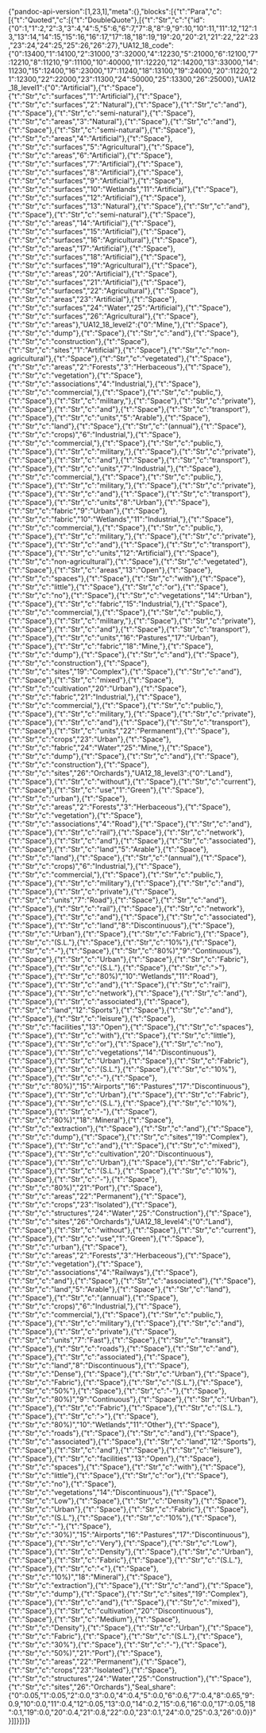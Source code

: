 {"pandoc-api-version":[1,23,1],"meta":{},"blocks":[{"t":"Para","c":[{"t":"Quoted","c":[{"t":"DoubleQuote"},[{"t":"Str","c":"{\"id\":{\"0\":1,\"1\":2,\"2\":3,\"3\":4,\"4\":5,\"5\":6,\"6\":7,\"7\":8,\"8\":9,\"9\":10,\"10\":11,\"11\":12,\"12\":13,\"13\":14,\"14\":15,\"15\":16,\"16\":17,\"17\":18,\"18\":19,\"19\":20,\"20\":21,\"21\":22,\"22\":23,\"23\":24,\"24\":25,\"25\":26,\"26\":27},\"UA12_18_code\":{\"0\":13400,\"1\":14100,\"2\":31000,\"3\":32000,\"4\":12230,\"5\":21000,\"6\":12100,\"7\":12210,\"8\":11210,\"9\":11100,\"10\":40000,\"11\":12220,\"12\":14200,\"13\":33000,\"14\":11230,\"15\":12400,\"16\":23000,\"17\":11240,\"18\":13100,\"19\":24000,\"20\":11220,\"21\":12300,\"22\":22000,\"23\":11300,\"24\":50000,\"25\":13300,\"26\":25000},\"UA12_18_level1\":{\"0\":\"Artificial"},{"t":"Space"},{"t":"Str","c":"surfaces\",\"1\":\"Artificial"},{"t":"Space"},{"t":"Str","c":"surfaces\",\"2\":\"Natural"},{"t":"Space"},{"t":"Str","c":"and"},{"t":"Space"},{"t":"Str","c":"semi-natural"},{"t":"Space"},{"t":"Str","c":"areas\",\"3\":\"Natural"},{"t":"Space"},{"t":"Str","c":"and"},{"t":"Space"},{"t":"Str","c":"semi-natural"},{"t":"Space"},{"t":"Str","c":"areas\",\"4\":\"Artificial"},{"t":"Space"},{"t":"Str","c":"surfaces\",\"5\":\"Agricultural"},{"t":"Space"},{"t":"Str","c":"areas\",\"6\":\"Artificial"},{"t":"Space"},{"t":"Str","c":"surfaces\",\"7\":\"Artificial"},{"t":"Space"},{"t":"Str","c":"surfaces\",\"8\":\"Artificial"},{"t":"Space"},{"t":"Str","c":"surfaces\",\"9\":\"Artificial"},{"t":"Space"},{"t":"Str","c":"surfaces\",\"10\":\"Wetlands\",\"11\":\"Artificial"},{"t":"Space"},{"t":"Str","c":"surfaces\",\"12\":\"Artificial"},{"t":"Space"},{"t":"Str","c":"surfaces\",\"13\":\"Natural"},{"t":"Space"},{"t":"Str","c":"and"},{"t":"Space"},{"t":"Str","c":"semi-natural"},{"t":"Space"},{"t":"Str","c":"areas\",\"14\":\"Artificial"},{"t":"Space"},{"t":"Str","c":"surfaces\",\"15\":\"Artificial"},{"t":"Space"},{"t":"Str","c":"surfaces\",\"16\":\"Agricultural"},{"t":"Space"},{"t":"Str","c":"areas\",\"17\":\"Artificial"},{"t":"Space"},{"t":"Str","c":"surfaces\",\"18\":\"Artificial"},{"t":"Space"},{"t":"Str","c":"surfaces\",\"19\":\"Agricultural"},{"t":"Space"},{"t":"Str","c":"areas\",\"20\":\"Artificial"},{"t":"Space"},{"t":"Str","c":"surfaces\",\"21\":\"Artificial"},{"t":"Space"},{"t":"Str","c":"surfaces\",\"22\":\"Agricultural"},{"t":"Space"},{"t":"Str","c":"areas\",\"23\":\"Artificial"},{"t":"Space"},{"t":"Str","c":"surfaces\",\"24\":\"Water\",\"25\":\"Artificial"},{"t":"Space"},{"t":"Str","c":"surfaces\",\"26\":\"Agricultural"},{"t":"Space"},{"t":"Str","c":"areas\"},\"UA12_18_level2\":{\"0\":\"Mine,"},{"t":"Space"},{"t":"Str","c":"dump"},{"t":"Space"},{"t":"Str","c":"and"},{"t":"Space"},{"t":"Str","c":"construction"},{"t":"Space"},{"t":"Str","c":"sites\",\"1\":\"Artificial"},{"t":"Space"},{"t":"Str","c":"non-agricultural"},{"t":"Space"},{"t":"Str","c":"vegetated"},{"t":"Space"},{"t":"Str","c":"areas\",\"2\":\"Forests\",\"3\":\"Herbaceous"},{"t":"Space"},{"t":"Str","c":"vegetation"},{"t":"Space"},{"t":"Str","c":"associations\",\"4\":\"Industrial,"},{"t":"Space"},{"t":"Str","c":"commercial,"},{"t":"Space"},{"t":"Str","c":"public,"},{"t":"Space"},{"t":"Str","c":"military,"},{"t":"Space"},{"t":"Str","c":"private"},{"t":"Space"},{"t":"Str","c":"and"},{"t":"Space"},{"t":"Str","c":"transport"},{"t":"Space"},{"t":"Str","c":"units\",\"5\":\"Arable"},{"t":"Space"},{"t":"Str","c":"land"},{"t":"Space"},{"t":"Str","c":"(annual"},{"t":"Space"},{"t":"Str","c":"crops)\",\"6\":\"Industrial,"},{"t":"Space"},{"t":"Str","c":"commercial,"},{"t":"Space"},{"t":"Str","c":"public,"},{"t":"Space"},{"t":"Str","c":"military,"},{"t":"Space"},{"t":"Str","c":"private"},{"t":"Space"},{"t":"Str","c":"and"},{"t":"Space"},{"t":"Str","c":"transport"},{"t":"Space"},{"t":"Str","c":"units\",\"7\":\"Industrial,"},{"t":"Space"},{"t":"Str","c":"commercial,"},{"t":"Space"},{"t":"Str","c":"public,"},{"t":"Space"},{"t":"Str","c":"military,"},{"t":"Space"},{"t":"Str","c":"private"},{"t":"Space"},{"t":"Str","c":"and"},{"t":"Space"},{"t":"Str","c":"transport"},{"t":"Space"},{"t":"Str","c":"units\",\"8\":\"Urban"},{"t":"Space"},{"t":"Str","c":"fabric\",\"9\":\"Urban"},{"t":"Space"},{"t":"Str","c":"fabric\",\"10\":\"Wetlands\",\"11\":\"Industrial,"},{"t":"Space"},{"t":"Str","c":"commercial,"},{"t":"Space"},{"t":"Str","c":"public,"},{"t":"Space"},{"t":"Str","c":"military,"},{"t":"Space"},{"t":"Str","c":"private"},{"t":"Space"},{"t":"Str","c":"and"},{"t":"Space"},{"t":"Str","c":"transport"},{"t":"Space"},{"t":"Str","c":"units\",\"12\":\"Artificial"},{"t":"Space"},{"t":"Str","c":"non-agricultural"},{"t":"Space"},{"t":"Str","c":"vegetated"},{"t":"Space"},{"t":"Str","c":"areas\",\"13\":\"Open"},{"t":"Space"},{"t":"Str","c":"spaces"},{"t":"Space"},{"t":"Str","c":"with"},{"t":"Space"},{"t":"Str","c":"little"},{"t":"Space"},{"t":"Str","c":"or"},{"t":"Space"},{"t":"Str","c":"no"},{"t":"Space"},{"t":"Str","c":"vegetations\",\"14\":\"Urban"},{"t":"Space"},{"t":"Str","c":"fabric\",\"15\":\"Industrial,"},{"t":"Space"},{"t":"Str","c":"commercial,"},{"t":"Space"},{"t":"Str","c":"public,"},{"t":"Space"},{"t":"Str","c":"military,"},{"t":"Space"},{"t":"Str","c":"private"},{"t":"Space"},{"t":"Str","c":"and"},{"t":"Space"},{"t":"Str","c":"transport"},{"t":"Space"},{"t":"Str","c":"units\",\"16\":\"Pastures\",\"17\":\"Urban"},{"t":"Space"},{"t":"Str","c":"fabric\",\"18\":\"Mine,"},{"t":"Space"},{"t":"Str","c":"dump"},{"t":"Space"},{"t":"Str","c":"and"},{"t":"Space"},{"t":"Str","c":"construction"},{"t":"Space"},{"t":"Str","c":"sites\",\"19\":\"Complex"},{"t":"Space"},{"t":"Str","c":"and"},{"t":"Space"},{"t":"Str","c":"mixed"},{"t":"Space"},{"t":"Str","c":"cultivation\",\"20\":\"Urban"},{"t":"Space"},{"t":"Str","c":"fabric\",\"21\":\"Industrial,"},{"t":"Space"},{"t":"Str","c":"commercial,"},{"t":"Space"},{"t":"Str","c":"public,"},{"t":"Space"},{"t":"Str","c":"military,"},{"t":"Space"},{"t":"Str","c":"private"},{"t":"Space"},{"t":"Str","c":"and"},{"t":"Space"},{"t":"Str","c":"transport"},{"t":"Space"},{"t":"Str","c":"units\",\"22\":\"Permanent"},{"t":"Space"},{"t":"Str","c":"crops\",\"23\":\"Urban"},{"t":"Space"},{"t":"Str","c":"fabric\",\"24\":\"Water\",\"25\":\"Mine,"},{"t":"Space"},{"t":"Str","c":"dump"},{"t":"Space"},{"t":"Str","c":"and"},{"t":"Space"},{"t":"Str","c":"construction"},{"t":"Space"},{"t":"Str","c":"sites\",\"26\":\"Orchards\"},\"UA12_18_level3\":{\"0\":\"Land"},{"t":"Space"},{"t":"Str","c":"without"},{"t":"Space"},{"t":"Str","c":"current"},{"t":"Space"},{"t":"Str","c":"use\",\"1\":\"Green"},{"t":"Space"},{"t":"Str","c":"urban"},{"t":"Space"},{"t":"Str","c":"areas\",\"2\":\"Forests\",\"3\":\"Herbaceous"},{"t":"Space"},{"t":"Str","c":"vegetation"},{"t":"Space"},{"t":"Str","c":"associations\",\"4\":\"Road"},{"t":"Space"},{"t":"Str","c":"and"},{"t":"Space"},{"t":"Str","c":"rail"},{"t":"Space"},{"t":"Str","c":"network"},{"t":"Space"},{"t":"Str","c":"and"},{"t":"Space"},{"t":"Str","c":"associated"},{"t":"Space"},{"t":"Str","c":"land\",\"5\":\"Arable"},{"t":"Space"},{"t":"Str","c":"land"},{"t":"Space"},{"t":"Str","c":"(annual"},{"t":"Space"},{"t":"Str","c":"crops)\",\"6\":\"Industrial,"},{"t":"Space"},{"t":"Str","c":"commercial,"},{"t":"Space"},{"t":"Str","c":"public,"},{"t":"Space"},{"t":"Str","c":"military"},{"t":"Space"},{"t":"Str","c":"and"},{"t":"Space"},{"t":"Str","c":"private"},{"t":"Space"},{"t":"Str","c":"units\",\"7\":\"Road"},{"t":"Space"},{"t":"Str","c":"and"},{"t":"Space"},{"t":"Str","c":"rail"},{"t":"Space"},{"t":"Str","c":"network"},{"t":"Space"},{"t":"Str","c":"and"},{"t":"Space"},{"t":"Str","c":"associated"},{"t":"Space"},{"t":"Str","c":"land\",\"8\":\"Discontinuous"},{"t":"Space"},{"t":"Str","c":"Urban"},{"t":"Space"},{"t":"Str","c":"Fabric"},{"t":"Space"},{"t":"Str","c":"(S.L."},{"t":"Space"},{"t":"Str","c":"10%"},{"t":"Space"},{"t":"Str","c":"-"},{"t":"Space"},{"t":"Str","c":"80%)\",\"9\":\"Continuous"},{"t":"Space"},{"t":"Str","c":"Urban"},{"t":"Space"},{"t":"Str","c":"Fabric"},{"t":"Space"},{"t":"Str","c":"(S.L."},{"t":"Space"},{"t":"Str","c":">"},{"t":"Space"},{"t":"Str","c":"80%)\",\"10\":\"Wetlands\",\"11\":\"Road"},{"t":"Space"},{"t":"Str","c":"and"},{"t":"Space"},{"t":"Str","c":"rail"},{"t":"Space"},{"t":"Str","c":"network"},{"t":"Space"},{"t":"Str","c":"and"},{"t":"Space"},{"t":"Str","c":"associated"},{"t":"Space"},{"t":"Str","c":"land\",\"12\":\"Sports"},{"t":"Space"},{"t":"Str","c":"and"},{"t":"Space"},{"t":"Str","c":"leisure"},{"t":"Space"},{"t":"Str","c":"facilities\",\"13\":\"Open"},{"t":"Space"},{"t":"Str","c":"spaces"},{"t":"Space"},{"t":"Str","c":"with"},{"t":"Space"},{"t":"Str","c":"little"},{"t":"Space"},{"t":"Str","c":"or"},{"t":"Space"},{"t":"Str","c":"no"},{"t":"Space"},{"t":"Str","c":"vegetations\",\"14\":\"Discontinuous"},{"t":"Space"},{"t":"Str","c":"Urban"},{"t":"Space"},{"t":"Str","c":"Fabric"},{"t":"Space"},{"t":"Str","c":"(S.L."},{"t":"Space"},{"t":"Str","c":"10%"},{"t":"Space"},{"t":"Str","c":"-"},{"t":"Space"},{"t":"Str","c":"80%)\",\"15\":\"Airports\",\"16\":\"Pastures\",\"17\":\"Discontinuous"},{"t":"Space"},{"t":"Str","c":"Urban"},{"t":"Space"},{"t":"Str","c":"Fabric"},{"t":"Space"},{"t":"Str","c":"(S.L."},{"t":"Space"},{"t":"Str","c":"10%"},{"t":"Space"},{"t":"Str","c":"-"},{"t":"Space"},{"t":"Str","c":"80%)\",\"18\":\"Mineral"},{"t":"Space"},{"t":"Str","c":"extraction"},{"t":"Space"},{"t":"Str","c":"and"},{"t":"Space"},{"t":"Str","c":"dump"},{"t":"Space"},{"t":"Str","c":"sites\",\"19\":\"Complex"},{"t":"Space"},{"t":"Str","c":"and"},{"t":"Space"},{"t":"Str","c":"mixed"},{"t":"Space"},{"t":"Str","c":"cultivation\",\"20\":\"Discontinuous"},{"t":"Space"},{"t":"Str","c":"Urban"},{"t":"Space"},{"t":"Str","c":"Fabric"},{"t":"Space"},{"t":"Str","c":"(S.L."},{"t":"Space"},{"t":"Str","c":"10%"},{"t":"Space"},{"t":"Str","c":"-"},{"t":"Space"},{"t":"Str","c":"80%)\",\"21\":\"Port"},{"t":"Space"},{"t":"Str","c":"areas\",\"22\":\"Permanent"},{"t":"Space"},{"t":"Str","c":"crops\",\"23\":\"Isolated"},{"t":"Space"},{"t":"Str","c":"structures\",\"24\":\"Water\",\"25\":\"Construction"},{"t":"Space"},{"t":"Str","c":"sites\",\"26\":\"Orchards\"},\"UA12_18_level4\":{\"0\":\"Land"},{"t":"Space"},{"t":"Str","c":"without"},{"t":"Space"},{"t":"Str","c":"current"},{"t":"Space"},{"t":"Str","c":"use\",\"1\":\"Green"},{"t":"Space"},{"t":"Str","c":"urban"},{"t":"Space"},{"t":"Str","c":"areas\",\"2\":\"Forests\",\"3\":\"Herbaceous"},{"t":"Space"},{"t":"Str","c":"vegetation"},{"t":"Space"},{"t":"Str","c":"associations\",\"4\":\"Railways"},{"t":"Space"},{"t":"Str","c":"and"},{"t":"Space"},{"t":"Str","c":"associated"},{"t":"Space"},{"t":"Str","c":"land\",\"5\":\"Arable"},{"t":"Space"},{"t":"Str","c":"land"},{"t":"Space"},{"t":"Str","c":"(annual"},{"t":"Space"},{"t":"Str","c":"crops)\",\"6\":\"Industrial,"},{"t":"Space"},{"t":"Str","c":"commercial,"},{"t":"Space"},{"t":"Str","c":"public,"},{"t":"Space"},{"t":"Str","c":"military"},{"t":"Space"},{"t":"Str","c":"and"},{"t":"Space"},{"t":"Str","c":"private"},{"t":"Space"},{"t":"Str","c":"units\",\"7\":\"Fast"},{"t":"Space"},{"t":"Str","c":"transit"},{"t":"Space"},{"t":"Str","c":"roads"},{"t":"Space"},{"t":"Str","c":"and"},{"t":"Space"},{"t":"Str","c":"associated"},{"t":"Space"},{"t":"Str","c":"land\",\"8\":\"Discontinuous"},{"t":"Space"},{"t":"Str","c":"Dense"},{"t":"Space"},{"t":"Str","c":"Urban"},{"t":"Space"},{"t":"Str","c":"Fabric"},{"t":"Space"},{"t":"Str","c":"(S.L."},{"t":"Space"},{"t":"Str","c":"50%"},{"t":"Space"},{"t":"Str","c":"-"},{"t":"Space"},{"t":"Str","c":"80%)\",\"9\":\"Continuous"},{"t":"Space"},{"t":"Str","c":"Urban"},{"t":"Space"},{"t":"Str","c":"Fabric"},{"t":"Space"},{"t":"Str","c":"(S.L."},{"t":"Space"},{"t":"Str","c":">"},{"t":"Space"},{"t":"Str","c":"80%)\",\"10\":\"Wetlands\",\"11\":\"Other"},{"t":"Space"},{"t":"Str","c":"roads"},{"t":"Space"},{"t":"Str","c":"and"},{"t":"Space"},{"t":"Str","c":"associated"},{"t":"Space"},{"t":"Str","c":"land\",\"12\":\"Sports"},{"t":"Space"},{"t":"Str","c":"and"},{"t":"Space"},{"t":"Str","c":"leisure"},{"t":"Space"},{"t":"Str","c":"facilities\",\"13\":\"Open"},{"t":"Space"},{"t":"Str","c":"spaces"},{"t":"Space"},{"t":"Str","c":"with"},{"t":"Space"},{"t":"Str","c":"little"},{"t":"Space"},{"t":"Str","c":"or"},{"t":"Space"},{"t":"Str","c":"no"},{"t":"Space"},{"t":"Str","c":"vegetations\",\"14\":\"Discontinuous"},{"t":"Space"},{"t":"Str","c":"Low"},{"t":"Space"},{"t":"Str","c":"Density"},{"t":"Space"},{"t":"Str","c":"Urban"},{"t":"Space"},{"t":"Str","c":"Fabric"},{"t":"Space"},{"t":"Str","c":"(S.L."},{"t":"Space"},{"t":"Str","c":"10%"},{"t":"Space"},{"t":"Str","c":"-"},{"t":"Space"},{"t":"Str","c":"30%)\",\"15\":\"Airports\",\"16\":\"Pastures\",\"17\":\"Discontinuous"},{"t":"Space"},{"t":"Str","c":"Very"},{"t":"Space"},{"t":"Str","c":"Low"},{"t":"Space"},{"t":"Str","c":"Density"},{"t":"Space"},{"t":"Str","c":"Urban"},{"t":"Space"},{"t":"Str","c":"Fabric"},{"t":"Space"},{"t":"Str","c":"(S.L."},{"t":"Space"},{"t":"Str","c":"<"},{"t":"Space"},{"t":"Str","c":"10%)\",\"18\":\"Mineral"},{"t":"Space"},{"t":"Str","c":"extraction"},{"t":"Space"},{"t":"Str","c":"and"},{"t":"Space"},{"t":"Str","c":"dump"},{"t":"Space"},{"t":"Str","c":"sites\",\"19\":\"Complex"},{"t":"Space"},{"t":"Str","c":"and"},{"t":"Space"},{"t":"Str","c":"mixed"},{"t":"Space"},{"t":"Str","c":"cultivation\",\"20\":\"Discontinuous"},{"t":"Space"},{"t":"Str","c":"Medium"},{"t":"Space"},{"t":"Str","c":"Density"},{"t":"Space"},{"t":"Str","c":"Urban"},{"t":"Space"},{"t":"Str","c":"Fabric"},{"t":"Space"},{"t":"Str","c":"(S.L."},{"t":"Space"},{"t":"Str","c":"30%"},{"t":"Space"},{"t":"Str","c":"-"},{"t":"Space"},{"t":"Str","c":"50%)\",\"21\":\"Port"},{"t":"Space"},{"t":"Str","c":"areas\",\"22\":\"Permanent"},{"t":"Space"},{"t":"Str","c":"crops\",\"23\":\"Isolated"},{"t":"Space"},{"t":"Str","c":"structures\",\"24\":\"Water\",\"25\":\"Construction"},{"t":"Space"},{"t":"Str","c":"sites\",\"26\":\"Orchards\"},\"Seal_share\":{\"0\":0.05,\"1\":0.05,\"2\":0.0,\"3\":0.0,\"4\":0.4,\"5\":0.0,\"6\":0.6,\"7\":0.4,\"8\":0.65,\"9\":0.9,\"10\":0.0,\"11\":0.4,\"12\":0.05,\"13\":0.0,\"14\":0.2,\"15\":0.6,\"16\":0.0,\"17\":0.05,\"18\":0.1,\"19\":0.0,\"20\":0.4,\"21\":0.8,\"22\":0.0,\"23\":0.1,\"24\":0.0,\"25\":0.3,\"26\":0.0}}"}]]}]}]}
